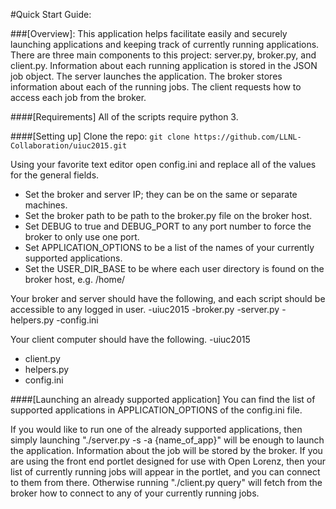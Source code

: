 #Quick Start Guide:

###[Overview]:
This application helps facilitate easily and securely launching applications and keeping track of currently running applications. There are three main components to this project: server.py, broker.py, and client.py. Information about each running application is stored in the JSON job object. The server launches the application. The broker stores information about each of the running jobs. The client requests how to access each job from the broker.

####[Requirements]
All of the scripts require python 3.

####[Setting up]
Clone the repo:
`git clone https://github.com/LLNL-Collaboration/uiuc2015.git`

Using your favorite text editor open config.ini and replace all of the values for the general fields. 
- Set the broker and server IP; they can be on the same or separate machines. 
- Set the broker path to be path to the broker.py file on the broker host.
- Set DEBUG to true and DEBUG\_PORT to any port number to force the broker to only use one port.
- Set APPLICATION\_OPTIONS to be a list of the names of your currently supported applications.
- Set the USER\_DIR\_BASE to be where each user directory is found on the broker host, e.g. /home/

Your broker and server should have the following, and each script should be accessible to any logged in user.
-uiuc2015
   -broker.py
   -server.py
   -helpers.py
   -config.ini

Your client computer should have the following.
-uiuc2015
   - client.py
   - helpers.py
   - config.ini


####[Launching an already supported application]
You can find the list of supported applications in APPLICATION\_OPTIONS of the config.ini file.

If you would like to run one of the already supported applications, then simply launching "./server.py -s -a {name\_of\_app}" will be enough to launch the application. Information about the job will be stored by the broker. If you are using the front end portlet designed for use with Open Lorenz, then your list of currently running jobs will appear in the portlet, and you can connect to them from there. Otherwise running "./client.py query" will fetch from the broker how to connect to any of your currently running jobs.

